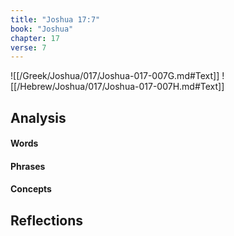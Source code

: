 ```yaml
---
title: "Joshua 17:7"
book: "Joshua"
chapter: 17
verse: 7
---
```

![[/Greek/Joshua/017/Joshua-017-007G.md#Text]]
![[/Hebrew/Joshua/017/Joshua-017-007H.md#Text]]

## Analysis

#### Words

#### Phrases

#### Concepts

## Reflections
